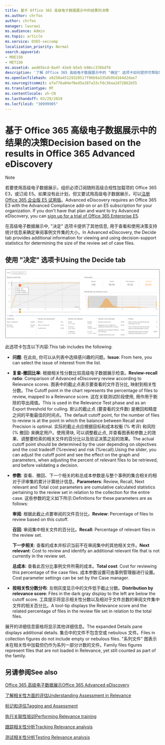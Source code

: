 ```yaml
---
title: 基于 Office 365 高级电子数据展示中的结果的决策
ms.author: chrfox
author: chrfox
manager: laurawi
ms.audience: Admin
ms.topic: article
ms.service: O365-seccomp
localization_priority: Normal
search.appverid:
- MOE150
- MET150
ms.assetid: aed65bcd-0a4f-43e9-b5e5-b98cc376bdf8
description: '了解 Office 365 高级电子数据展示中的 "确定" 选项卡如何提供可帮助您确定检查事例文件集的正确大小的数据。 '
ms.openlocfilehash: a9250a45129320517f96b9a335db95d164d2dae7
ms.sourcegitcommit: e7a776a04ef6ed5e287a33cfdc36aa2d72862b55
ms.translationtype: MT
ms.contentlocale: zh-CN
ms.lasthandoff: 03/29/2019
ms.locfileid: "30999905"
---
```

# <a name="decision-based-on-the-results-in-office-365-advanced-ediscovery"></a><span data-ttu-id="cd433-103">基于 Office 365 高级电子数据展示中的结果的决策</span><span class="sxs-lookup"><span data-stu-id="cd433-103">Decision based on the results in Office 365 Advanced eDiscovery</span></span>

> [!NOTE]
> <span data-ttu-id="cd433-p101">若要使用高级电子数据展示，组织必须订阅随附高级合规性加载项的 Office 365 E3，或订阅 E5。如果没有此计划，但又要试用高级电子数据展示，可以[注册 Office 365 企业版 E5 试用版](https://go.microsoft.com/fwlink/p/?LinkID=698279)。</span><span class="sxs-lookup"><span data-stu-id="cd433-p101">Advanced eDiscovery requires an Office 365 E3 with the Advanced Compliance add-on or an E5 subscription for your organization. If you don't have that plan and want to try Advanced eDiscovery, you can [sign up for a trial of Office 365 Enterprise E5](https://go.microsoft.com/fwlink/p/?LinkID=698279).</span></span> 
  
 <span data-ttu-id="cd433-106">在高级电子数据展示中, "决定" 选项卡提供了其他信息, 用于查看和使用决策支持统计信息来确定审阅事例文件集的大小。</span><span class="sxs-lookup"><span data-stu-id="cd433-106">In Advanced eDiscovery, the Decide tab provides additional information for viewing and using decision-support statistics for determining the size of the review set of case files.</span></span> 
  
## <a name="using-the-decide-tab"></a><span data-ttu-id="cd433-107">使用 "决定" 选项卡</span><span class="sxs-lookup"><span data-stu-id="cd433-107">Using the Decide tab</span></span>

![相关性决定](media/f32fed89-f3b5-404a-90c7-ea25d2eb58a9.png)
  
<span data-ttu-id="cd433-109">此选项卡包含以下内容:</span><span class="sxs-lookup"><span data-stu-id="cd433-109">This tab includes the following:</span></span>
  
- <span data-ttu-id="cd433-110">**问题**: 在此处, 你可以从列表中选择感兴趣的问题。</span><span class="sxs-lookup"><span data-stu-id="cd433-110">**Issue**: From here, you can select the issue of interest from the list.</span></span> 
    
- <span data-ttu-id="cd433-111">**复查-撤回比率**: 根据相关性分数比较高级电子数据展示检查。</span><span class="sxs-lookup"><span data-stu-id="cd433-111">**Review-recall ratio**: Comparison of Advanced eDiscovery review according to Relevance scores.</span></span> <span data-ttu-id="cd433-112">图表中的截止点表示要查看的文件百分比, 映射到相关性分数。</span><span class="sxs-lookup"><span data-stu-id="cd433-112">The Cutoff point in the chart represents the percentage of files to review, mapped to a Relevance score.</span></span> <span data-ttu-id="cd433-113">这在关联测试阶段使用, 用作用于剔除的导出阈值。</span><span class="sxs-lookup"><span data-stu-id="cd433-113">This is used in the Relevance Test phase and as an Export threshold for culling.</span></span> <span data-ttu-id="cd433-114">默认的截止点 (要查看的文件数) 是撤回和精度之间的平衡最佳的时间点。</span><span class="sxs-lookup"><span data-stu-id="cd433-114">The default cutoff point, for the number of files to review is at the point in which the balance between Recall and Precision is optimal.</span></span> <span data-ttu-id="cd433-115">实际的截止点应根据目标和成本权衡 (% 考评) 和风险 (% 撤回) 来确定用户。使用滑块, 可以调整截止点, 并查看图表和参数上的效果、调整要检索的相关文件的百分比以及验证决策之前的效果。</span><span class="sxs-lookup"><span data-stu-id="cd433-115">The actual cutoff point should be determined by the user depending on objectives and the cost tradeoff (%review) and risk (%recall).Using the slider, you can adjust the cutoff point and see the effect on the graph and parameters, when adjusting the percent of relevant files to be retrieved, and before validating a decision.</span></span>
    
- <span data-ttu-id="cd433-116">**参数**: 查看、撤回、下一个相关的和总成本参数是与整个事例的集合相关的相对于评审集的累计计算统计信息。</span><span class="sxs-lookup"><span data-stu-id="cd433-116">**Parameters**: Review, Recall, Next relevant and Total cost parameters are cumulative calculated statistics pertaining to the review set in relation to the collection for the entire case.</span></span> <span data-ttu-id="cd433-117">这些参数的定义如下所示:</span><span class="sxs-lookup"><span data-stu-id="cd433-117">Definitions for these parameters are as follows:</span></span>
    
    <span data-ttu-id="cd433-118">**审阅**: 根据此截止点要审阅的文件百分比。</span><span class="sxs-lookup"><span data-stu-id="cd433-118">**Review**: Percentage of files to review based on this cutoff.</span></span> 
    
    <span data-ttu-id="cd433-119">**召回**: 审阅集中相关文件的百分比。</span><span class="sxs-lookup"><span data-stu-id="cd433-119">**Recall**: Percentage of relevant files in the review set.</span></span> 
    
    <span data-ttu-id="cd433-120">**下一步相关**: 查看的成本并标识当前不在审阅集中的其他相关文件。</span><span class="sxs-lookup"><span data-stu-id="cd433-120">**Next relevant**: Cost to review and identify an additional relevant file that is not currently in the review set.</span></span> 
    
    <span data-ttu-id="cd433-121">**总成本**: 查看此百分比事例文件所需的成本。</span><span class="sxs-lookup"><span data-stu-id="cd433-121">**Total cost**: Cost for reviewing this percentage of the case files.</span></span> <span data-ttu-id="cd433-122">成本参数设置可由事例管理器进行设置。</span><span class="sxs-lookup"><span data-stu-id="cd433-122">Cost parameter settings can be set by the Case manager.</span></span>
    
- <span data-ttu-id="cd433-123">**按相关性分数分布**: 左侧灰度显示中的文件低于截止分数。</span><span class="sxs-lookup"><span data-stu-id="cd433-123">**Distribution by relevance score**: Files in the dark gray display to the left are below the cutoff score.</span></span> <span data-ttu-id="cd433-124">工具提示将显示相关性分数以及相对于文件总数的审阅文件集中文件的相关百分比。</span><span class="sxs-lookup"><span data-stu-id="cd433-124">A tool-tip displays the Relevance score and the related percentage of files in the review file set in relation to the total files.</span></span>
    
<span data-ttu-id="cd433-125">展开的详细信息窗格将显示其他详细信息。</span><span class="sxs-lookup"><span data-stu-id="cd433-125">The expanded Details pane displays additional details.</span></span> <span data-ttu-id="cd433-126">集合中的文件不包含空或 nebulous 文件。</span><span class="sxs-lookup"><span data-stu-id="cd433-126">Files in collection figures do not include empty or nebulous files.</span></span> <span data-ttu-id="cd433-127">"系列文件" 图表示未在相关性中加载但仍作为系列一部分计数的文件。</span><span class="sxs-lookup"><span data-stu-id="cd433-127">Family files figures represent files that are not loaded in Relevance, yet still counted as part of the family.</span></span>
  
## <a name="see-also"></a><span data-ttu-id="cd433-128">另请参阅</span><span class="sxs-lookup"><span data-stu-id="cd433-128">See also</span></span>

[<span data-ttu-id="cd433-129">Office 365 高级电子数据展示</span><span class="sxs-lookup"><span data-stu-id="cd433-129">Office 365 Advanced eDiscovery</span></span>](office-365-advanced-ediscovery.md)
  
[<span data-ttu-id="cd433-130">了解相关性方面的评估</span><span class="sxs-lookup"><span data-stu-id="cd433-130">Understanding Assessment in Relevance</span></span>](assessment-in-relevance-in-advanced-ediscovery.md)
  
[<span data-ttu-id="cd433-131">标记和评估</span><span class="sxs-lookup"><span data-stu-id="cd433-131">Tagging and Assessment</span></span>](tagging-and-relevance-training-in-advanced-ediscovery.md)
  
[<span data-ttu-id="cd433-132">执行关联性培训</span><span class="sxs-lookup"><span data-stu-id="cd433-132">Performing Relevance training</span></span>](tagging-and-assessment-in-advanced-ediscovery.md)
  
[<span data-ttu-id="cd433-133">跟踪相关性分析</span><span class="sxs-lookup"><span data-stu-id="cd433-133">Tracking Relevance analysis</span></span>](track-relevance-analysis-in-advanced-ediscovery.md)
  
[<span data-ttu-id="cd433-134">测试相关性分析</span><span class="sxs-lookup"><span data-stu-id="cd433-134">Testing Relevance analysis</span></span>](test-relevance-analysis-in-advanced-ediscovery.md)

